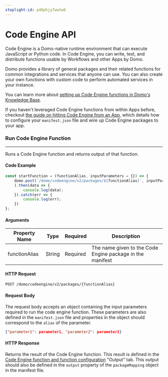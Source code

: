 ```yaml
---
stoplight-id: p48phjy7wwtw8
---
```


# Code Engine API

Code Engine is a Domo-native runtime environment that can execute JavaScript or Python code. In Code Engine, you can write, test, and distribute functions usable by Workflows and other Apps by Domo.

Domo provides a library of general packages and their related functions for common integrations and services that anyone can use. You can also create your own functions with custom code to perform automated services in your instance.

You can learn more about [setting up Code Engine functions in Domo's Knowledge Base](https://domo-support.domo.com/s/article/000005173?language=en_US).

If you haven't leveraged Code Engine functions from within Apps before, checkout [the guide on hitting Code Engine from an App](../Apps/App-Framework/Guides/hitting-code-engine-from-an-app.md), which details how to configure your `manifest.json` file and wire up Code Engine packages to your app.


### Run Code Engine Function
---
Runs a Code Engine function and returns output of that function.


#### Code Example

```js
const startFunction = (functionAlias, inputParameters = {}) => {
    domo.post(`/domo/codeengine/v2/packages/${functionAlias}`, inputParameters
    ).then(data => {
        console.log(data);
    }).catch(err => {
        console.log(err);
    })
};
  ```

#### Arguments
| Property Name| Type | Required | Description |
| --- | --- | --- | --- |
|functionAlias	|String	|Required	|The name given to the Code Engine package in the manifest|

#### HTTP Request
```text
POST /domo/codeengine/v2/packages/{functionAlias}
```

#### Request Body

The request body accepts an object containing the input parameters required to run the code engine function. These parameters are also defined in the `manifest.json` file and properties in the object should correspond to the `alias` of the parameter.

```json
{"parameter1": parameter1, "parameter2": parameter2}
```

#### HTTP Response

Returns the result of the Code Engine function. This result is defined in the [Code Engine function and function configuration](https://domo-support.domo.com/s/article/000005173?language=en_US#function_configuration) "Output" tab. This output should also be defined in the `output` property of the `packageMapping` object in the manifest file.
